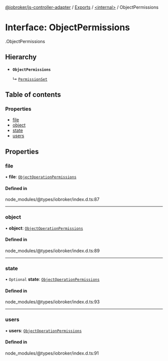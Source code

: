 [@iobroker/js-controller-adapter](../README.md) / [Exports](../modules.md) / [<internal\>](../modules/internal_.md) / ObjectPermissions

# Interface: ObjectPermissions

[<internal>](../modules/internal_.md).ObjectPermissions

## Hierarchy

- **`ObjectPermissions`**

  ↳ [`PermissionSet`](internal_.PermissionSet.md)

## Table of contents

### Properties

- [file](internal_.ObjectPermissions.md#file)
- [object](internal_.ObjectPermissions.md#object)
- [state](internal_.ObjectPermissions.md#state)
- [users](internal_.ObjectPermissions.md#users)

## Properties

### file

• **file**: [`ObjectOperationPermissions`](internal_.ObjectOperationPermissions.md)

#### Defined in

node_modules/@types/iobroker/index.d.ts:87

___

### object

• **object**: [`ObjectOperationPermissions`](internal_.ObjectOperationPermissions.md)

#### Defined in

node_modules/@types/iobroker/index.d.ts:89

___

### state

• `Optional` **state**: [`ObjectOperationPermissions`](internal_.ObjectOperationPermissions.md)

#### Defined in

node_modules/@types/iobroker/index.d.ts:93

___

### users

• **users**: [`ObjectOperationPermissions`](internal_.ObjectOperationPermissions.md)

#### Defined in

node_modules/@types/iobroker/index.d.ts:91
